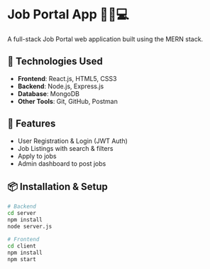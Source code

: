 # Job Portal App 🧑‍💼💻

A full-stack Job Portal web application built using the MERN stack.

## 🔧 Technologies Used

- **Frontend**: React.js, HTML5, CSS3
- **Backend**: Node.js, Express.js
- **Database**: MongoDB
- **Other Tools**: Git, GitHub, Postman

## 🚀 Features

- User Registration & Login (JWT Auth)
- Job Listings with search & filters
- Apply to jobs
- Admin dashboard to post jobs

## 📦 Installation & Setup

```bash
# Backend
cd server
npm install
node server.js

# Frontend
cd client
npm install
npm start

